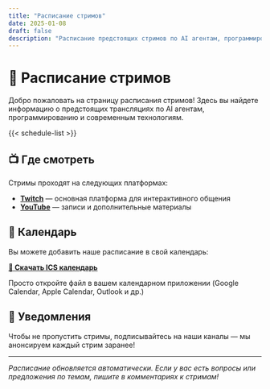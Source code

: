 ```yaml
---
title: "Расписание стримов"
date: 2025-01-08
draft: false
description: "Расписание предстоящих стримов по AI агентам, программированию и технологиям"
---
```


# 📅 Расписание стримов

Добро пожаловать на страницу расписания стримов! Здесь вы найдете информацию о предстоящих трансляциях по AI агентам, программированию и современным технологиям.

{{< schedule-list >}}

## 📺 Где смотреть

Стримы проходят на следующих платформах:
- **[Twitch](https://twitch.tv/your)** — основная платформа для интерактивного общения
- **[YouTube](https://youtube.com/@your)** — записи и дополнительные материалы

## 📄 Календарь

Вы можете добавить наше расписание в свой календарь:

**[📅 Скачать ICS календарь](/schedule.ics)**

Просто откройте файл в вашем календарном приложении (Google Calendar, Apple Calendar, Outlook и др.)

## 🔔 Уведомления

Чтобы не пропустить стримы, подписывайтесь на наши каналы — мы анонсируем каждый стрим заранее!

---

*Расписание обновляется автоматически. Если у вас есть вопросы или предложения по темам, пишите в комментариях к стримам!*